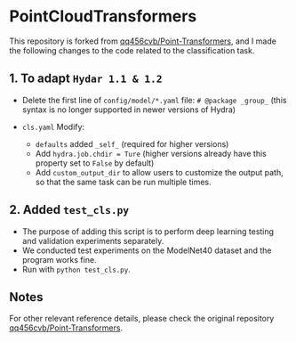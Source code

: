 # PointCloudTransformers

This repository is forked from [qq456cvb/Point-Transformers](https://github.com/qq456cvb/Point-Transformers), and I made the following changes to the code related to the classification task.

## 1. To adapt `Hydar 1.1 & 1.2`

- Delete the first line of `config/model/*.yaml` file: `# @package _group_` (this syntax is no longer supported in newer versions of Hydra)

- `cls.yaml` Modify:
  - `defaults` added `_self_` (required for higher versions)
  - Add `hydra.job.chdir = Ture` (higher versions already have this property set to `False` by default)
  - Add `custom_output_dir` to allow users to customize the output path, so that the same task can be run multiple times.

## 2. Added `test_cls.py`

- The purpose of adding this script is to perform deep learning testing and validation experiments separately.
- We conducted test experiments on the ModelNet40 dataset and the program works fine.
- Run with `python test_cls.py`.

## Notes

For other relevant reference details, please check the original repository [qq456cvb/Point-Transformers](https://github.com/qq456cvb/Point-Transformers).
